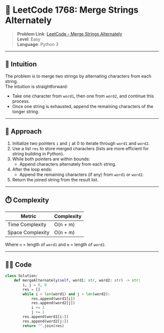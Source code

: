 # 🧩 LeetCode 1768: Merge Strings Alternately

> **Problem Link**: [LeetCode - Merge Strings Alternately](https://leetcode.com/problems/merge-strings-alternately/)  
> **Level**: Easy  
> **Language**: Python 3  
---

## 🧠 Intuition

The problem is to merge two strings by alternating characters from each string.  
The intuition is straightforward:  
- Take one character from `word1`, then one from `word2`, and continue this process.  
- Once one string is exhausted, append the remaining characters of the longer string.

---

## 🚀 Approach

1. Initialize two pointers `i` and `j` at 0 to iterate through `word1` and `word2`.
2. Use a list `res` to store merged characters (lists are more efficient for string building in Python).
3. While both pointers are within bounds:
   - Append characters alternately from each string.
4. After the loop ends:
   - Append the remaining characters (if any) from `word1` or `word2`.
5. Return the joined string from the result list.

---

## ⏱️ Complexity

| Metric            | Complexity |
|-------------------|------------|
| Time Complexity   | O(n + m)   |
| Space Complexity  | O(n + m)   |

Where `n` = length of `word1` and `m` = length of `word2`.

---

## 🧑‍💻 Code

```python
class Solution:
    def mergeAlternately(self, word1: str, word2: str) -> str:
        i, j = 0, 0
        res = []
        while i < len(word1) and j < len(word2):
            res.append(word1[i])
            res.append(word2[j])
            i += 1
            j += 1
        res.append(word1[i:])
        res.append(word2[j:])
        return "".join(res)
